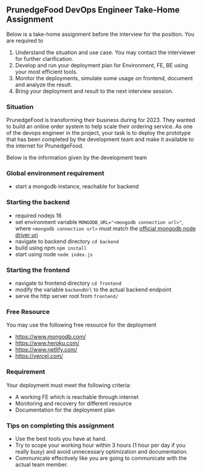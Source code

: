 ## PrunedgeFood DevOps Engineer Take-Home Assignment
Below is a take-home assignment before the interview for the position. You are required to
1. Understand the situation and use case. You may contact the interviewer for further clarification.
2. Develop and run your deployment plan for Environment, FE, BE using your most efficient tools.
3. Monitor the deployments, simulate some usage on frontend, document and analyze the result.
4. Bring your deployment and result to the next interview session.

### Situation
PrunedgeFood is transforming their business during for 2023. They wanted to build an online order system to help scale their ordering service. As one of the devops engineer in the project, your task is to deploy the prototype that has been completed by the development team and make it available to the internet for PrunedgeFood.

Below is the information given by the development team

### Global environment requirement
- start a mongodb instance, reachable for backend 


### Starting the backend
- required nodejs 16
- set environment variable `MONGODB_URL="<mongodb connection url>"`, where `<mongodb connection url>` must match the [official mongodb node driver uri](https://docs.mongodb.com/drivers/node/current/fundamentals/connection/#connection-uri)
- navigate to backend directory `cd backend`
- build using npm `npm install`
- start using node `node index.js`

### Starting the frontend
- navigate to frontend directory `cd frontend`
- modify the variable `backendUrl` to the actual backend endpoint
- serve the http server root from `frontend/`

### Free Resource
You may use the following free resource for the deployment
- https://www.mongodb.com/
- https://www.heroku.com/
- https://www.netlify.com/
- https://vercel.com/

### Requirement
Your deployment must meet the following criteria:
- A working FE which is reachable through internet
- Monitoring and recovery for different resource
- Documentation for the deployment plan

### Tips on completing this assignment
- Use the best tools you have at hand.
- Try to scope your working hour within 3 hours (1 hour per day if you really busy) and avoid unnecessary optimization and documentation.
- Communicate effectively like you are going to communicate with the actual team member.
